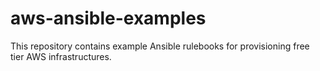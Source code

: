 # aws-ansible-examples

This repository contains example Ansible rulebooks for provisioning free tier AWS infrastructures.
